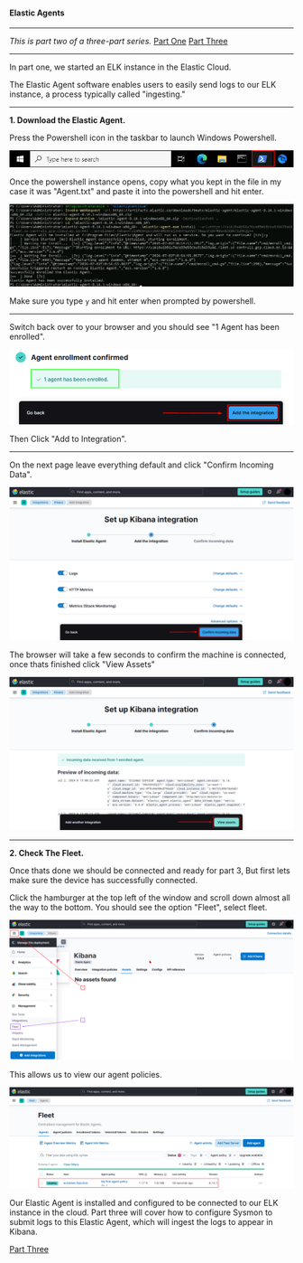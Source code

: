 #### Elastic Agents

---

*This is part two of a three-part series.*
	[Part One](./elk_in_the_cloud.md "Elk in the Cloud")
	[Part Three](./sysmon_logs.md "Configuring Sysmon")

---

In part one, we started an ELK instance in the Elastic Cloud.

The Elastic Agent software enables users to easily send logs to our ELK instance, a process typically called "ingesting."

---

**1. Download the Elastic Agent.**

Press the Powershell icon in the taskbar to launch Windows Powershell.

![Powershell](./images/OpeningPowershell.png)

Once the powershell instance opens, copy what you kept in the file in my case it was "Agent.txt" and paste it into the powershell and hit enter.

![Powershell](./images/powershell.PNG)

Make sure you type `y` and hit enter when prompted by powershell.

---

Switch back over to your browser and you should see "1 Agent has been enrolled".

![Enrolled Machine](./images/finish_button.PNG)

Then Click "Add to Integration".

---

On the next page leave everything default and click "Confirm Incoming Data".

![Confirm Data](./images/confirm_data.PNG)

The browser will take a few seconds to confirm the machine is connected, once thats finished click "View Assets"

![Enrolled](./images/successful_enroll.PNG)

---

**2. Check The Fleet.**

Once thats done we should be connected and ready for part 3, But first lets make sure the device has successfully connected.

Click the hamburger at the top left of the window and scroll down almost all the way to the bottom. You should see the option "Fleet", select fleet.

![Fleet](./images/fleet_loc.PNG)

This allows us to view our agent policies.

![Powershell](./images/pic_of_box.PNG)

Our Elastic Agent is installed and configured to be connected to our ELK instance in the cloud.  Part three will cover how to configure Sysmon to submit logs to this Elastic Agent, which will ingest the logs to appear in Kibana.

[Part Three](./sysmon_logs.md "Configuring Sysmon")
